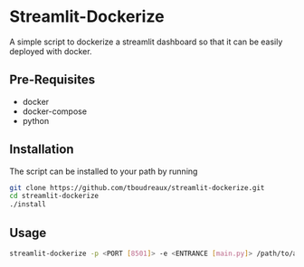 # Streamlit-Dockerize
A simple script to dockerize a streamlit dashboard so that it can be easily deployed with docker. 

## Pre-Requisites
 - docker
 - docker-compose
 - python

## Installation
The script can be installed to your path by running
```bash
git clone https://github.com/tboudreaux/streamlit-dockerize.git
cd streamlit-dockerize
./install
```

## Usage
```bash
streamlit-dockerize -p <PORT [8501]> -e <ENTRANCE [main.py]> /path/to/app/directory
```

